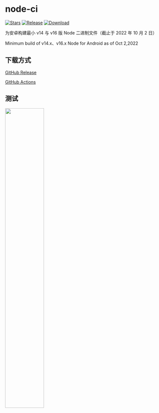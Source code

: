 # node-ci

[![Stars](https://img.shields.io/github/stars/kaniwow/android-node-ci?label=Stars)](https://github.com/kaniwow)
[![Release](https://img.shields.io/github/v/release/kaniwow/android-node-ci?label=Release)](https://github.com/kaniwow/android-node-ci/releases/latest)
[![Download](https://img.shields.io/github/downloads/kaniwow/android-node-ci/total)](https://github.com/kaniwow/android-node-ci/releases/latest)

为安卓构建最小 v14 与 v16 版 Node 二进制文件（截止于 2022 年 10 月 2 日）

Minimum build of v14.x、v16.x Node for Android as of Oct 2,2022

## 下载方式

[GitHub Release](https://github.com/kaniwow/android-node-ci/releases/latest)

[GitHub Actions](https://github.com/kaniwow/android-node-ci/actions)

## 测试

<img src="https://raw.githubusercontent.com/kaniwow/android-node-ci/main/1.jpg" width="50%">
